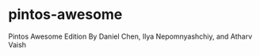 pintos-awesome
==============

Pintos Awesome Edition
By Daniel Chen, Ilya Nepomnyashchiy, and Atharv Vaish
